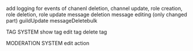 add logging for events of chanenl deletion, channel update, role creation, role deletion, role update
message deletion
message editing (only changed part)
guildUpdate
messageDeletebulk


TAG SYSTEM
show tag
edit tag
delete tag

MODERATION SYSTEM
edit action